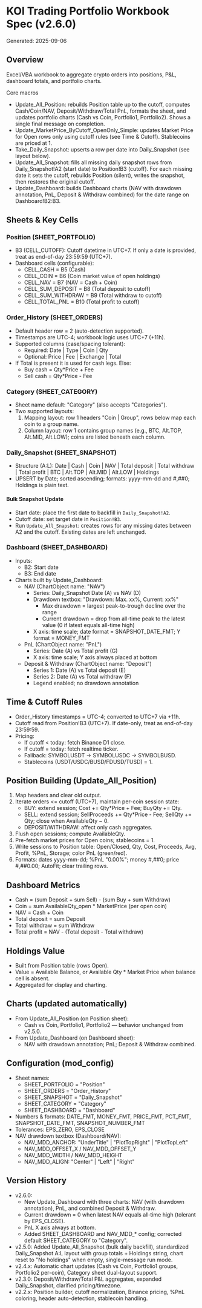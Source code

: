 # KOI Trading Portfolio Workbook Spec (v2.6.0)
Generated: 2025-09-06

## Overview
Excel/VBA workbook to aggregate crypto orders into positions, P&L, dashboard totals, and portfolio charts.

Core macros
- Update_All_Position: rebuilds Position table up to the cutoff, computes Cash/Coin/NAV, Deposit/Withdraw/Total PnL, formats the sheet, and updates portfolio charts (Cash vs Coin, Portfolio1, Portfolio2). Shows a single final message on completion.
- Update_MarketPrice_ByCutoff_OpenOnly_Simple: updates Market Price for Open rows only using cutoff rules (see Time & Cutoff). Stablecoins are priced at 1.
- Take_Daily_Snapshot: upserts a row per date into Daily_Snapshot (see layout below).
- Update_All_Snapshot: fills all missing daily snapshot rows from Daily_Snapshot!A2 (start date) to Position!B3 (cutoff). For each missing date it sets the cutoff, rebuilds Position (silent), writes the snapshot, then restores the original cutoff.
- Update_Dashboard: builds Dashboard charts (NAV with drawdown annotation, PnL, Deposit & Withdraw combined) for the date range on Dashboard!B2:B3.

## Sheets & Key Cells
### Position (SHEET_PORTFOLIO)
- B3 (CELL_CUTOFF): Cutoff datetime in UTC+7. If only a date is provided, treat as end-of-day 23:59:59 (UTC+7).
- Dashboard cells (configurable):
  - CELL_CASH = B5 (Cash)
  - CELL_COIN = B6 (Coin market value of open holdings)
  - CELL_NAV  = B7 (NAV = Cash + Coin)
  - CELL_SUM_DEPOSIT  = B8 (Total deposit to cutoff)
  - CELL_SUM_WITHDRAW = B9 (Total withdraw to cutoff)
  - CELL_TOTAL_PNL    = B10 (Total profit to cutoff)

### Order_History (SHEET_ORDERS)
- Default header row = 2 (auto-detection supported).
- Timestamps are UTC-4; workbook logic uses UTC+7 (+11h).
- Supported columns (case/spacing tolerant):
  - Required: Date | Type | Coin | Qty
  - Optional: Price | Fee | Exchange | Total
- If Total is present it is used for cash legs. Else:
  - Buy cash  = Qty*Price + Fee
  - Sell cash = Qty*Price - Fee

### Category (SHEET_CATEGORY)
- Sheet name default: "Category" (also accepts "Categories").
- Two supported layouts:
  1) Mapping layout: row 1 headers "Coin | Group", rows below map each coin to a group name.
  2) Column layout: row 1 contains group names (e.g., BTC, Alt.TOP, Alt.MID, Alt.LOW); coins are listed beneath each column.

### Daily_Snapshot (SHEET_SNAPSHOT)
- Structure (A:L): Date | Cash | Coin | NAV | Total deposit | Total withdraw | Total profit | BTC | Alt.TOP | Alt.MID | Alt.LOW | Holdings
- UPSERT by Date; sorted ascending; formats: yyyy-mm-dd and #,##0; Holdings is plain text.

#### Bulk Snapshot Update
- Start date: place the first date to backfill in `Daily_Snapshot!A2`.
- Cutoff date: set target date in `Position!B3`.
- Run `Update_All_Snapshot`: creates rows for any missing dates between A2 and the cutoff. Existing dates are left unchanged.

### Dashboard (SHEET_DASHBOARD)
- Inputs:
  - B2: Start date
  - B3: End date
- Charts built by Update_Dashboard:
  - NAV (ChartObject name: "NAV")
    - Series: Daily_Snapshot Date (A) vs NAV (D)
    - Drawdown textbox: "Drawdown: Max. xx%, Current: xx%"
      - Max drawdown = largest peak-to-trough decline over the range
      - Current drawdown = drop from all-time peak to the latest value (0 if latest equals all-time high)
    - X axis: time scale; date format = SNAPSHOT_DATE_FMT; Y format = MONEY_FMT
  - PnL (ChartObject name: "PnL")
    - Series: Date (A) vs Total profit (G)
    - X axis: time scale; Y axis always placed at bottom
  - Deposit & Withdraw (ChartObject name: "Deposit")
    - Series 1: Date (A) vs Total deposit (E)
    - Series 2: Date (A) vs Total withdraw (F)
    - Legend enabled; no drawdown annotation

## Time & Cutoff Rules
- Order_History timestamps = UTC-4; converted to UTC+7 via +11h.
- Cutoff read from Position!B3 (UTC+7). If date-only, treat as end-of-day 23:59:59.
- Pricing:
  - If cutoff < today: fetch Binance D1 close.
  - If cutoff = today: fetch realtime ticker.
  - Fallback: SYMBOLUSDT -> SYMBOLUSDC -> SYMBOLBUSD.
  - Stablecoins (USDT/USDC/BUSD/FDUSD/TUSD) = 1.

## Position Building (Update_All_Position)
1) Map headers and clear old output.
2) Iterate orders <= cutoff (UTC+7), maintain per-coin session state:
   - BUY: extend session; Cost += Qty*Price + Fee; BuyQty += Qty.
   - SELL: extend session; SellProceeds += Qty*Price - Fee; SellQty += Qty; close when AvailableQty ~ 0.
   - DEPOSIT/WITHDRAW: affect only cash aggregates.
3) Flush open sessions; compute AvailableQty.
4) Pre-fetch market prices for Open coins; stablecoins = 1.
5) Write sessions to Position table: Open/Closed, Qty, Cost, Proceeds, Avg, Profit, %PnL, Storage; color PnL (green/red).
6) Formats: dates yyyy-mm-dd; %PnL "0.00%"; money #,##0; price #,##0.00; AutoFit; clear trailing rows.

## Dashboard Metrics
- Cash = (sum Deposit + sum Sell) - (sum Buy + sum Withdraw)
- Coin = sum AvailableQty_open * MarketPrice (per open coin)
- NAV  = Cash + Coin
- Total deposit = sum Deposit
- Total withdraw = sum Withdraw
- Total profit   = NAV - (Total deposit - Total withdraw)

## Holdings Value
- Built from Position table (rows Open).
- Value = Available Balance, or Available Qty * Market Price when balance cell is absent.
- Aggregated for display and charting.

## Charts (updated automatically)
- From Update_All_Position (on Position sheet):
  - Cash vs Coin, Portfolio1, Portfolio2 — behavior unchanged from v2.5.0.
- From Update_Dashboard (on Dashboard sheet):
  - NAV with drawdown annotation; PnL; Deposit & Withdraw combined.

## Configuration (mod_config)
- Sheet names:
  - SHEET_PORTFOLIO = "Position"
  - SHEET_ORDERS    = "Order_History"
  - SHEET_SNAPSHOT  = "Daily_Snapshot"
  - SHEET_CATEGORY  = "Category"
  - SHEET_DASHBOARD = "Dashboard"
- Numbers & formats: DATE_FMT, MONEY_FMT, PRICE_FMT, PCT_FMT, SNAPSHOT_DATE_FMT, SNAPSHOT_NUMBER_FMT
- Tolerances: EPS_ZERO, EPS_CLOSE
- NAV drawdown textbox (Dashboard/NAV):
  - NAV_MDD_ANCHOR: "UnderTitle" | "PlotTopRight" | "PlotTopLeft"
  - NAV_MDD_OFFSET_X / NAV_MDD_OFFSET_Y
  - NAV_MDD_WIDTH / NAV_MDD_HEIGHT
  - NAV_MDD_ALIGN: "Center" | "Left" | "Right"

## Version History
- v2.6.0:
  - New Update_Dashboard with three charts: NAV (with drawdown annotation), PnL, and combined Deposit & Withdraw.
  - Current drawdown = 0 when latest NAV equals all‑time high (tolerant by EPS_CLOSE).
  - PnL X axis always at bottom.
  - Added SHEET_DASHBOARD and NAV_MDD_* config; corrected default SHEET_CATEGORY to "Category".
- v2.5.0: Added Update_All_Snapshot (bulk daily backfill), standardized Daily_Snapshot A:L layout with group totals + Holdings string, chart reset to "No holdings" when empty, single-message run mode.
- v2.4.x: Automatic chart updates (Cash vs Coin, Portfolio1 groups, Portfolio2 per-coin), Category sheet dual-layout support.
- v2.3.0: Deposit/Withdraw/Total P&L aggregates, expanded Daily_Snapshot, clarified pricing/timezone.
- v2.2.x: Position builder, cutoff normalization, Binance pricing, %PnL coloring, header auto-detection, stablecoin handling.

